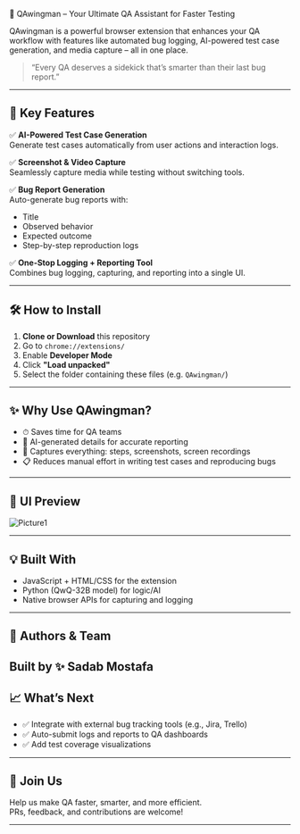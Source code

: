 🦾 QAwingman – Your Ultimate QA Assistant for Faster Testing

QAwingman is a powerful browser extension that enhances your QA workflow with features like automated bug logging, AI-powered test case generation, and media capture – all in one place.

> “Every QA deserves a sidekick that’s smarter than their last bug report.”

---

## 🚀 Key Features

✅ **AI-Powered Test Case Generation**  
Generate test cases automatically from user actions and interaction logs.

✅ **Screenshot & Video Capture**  
Seamlessly capture media while testing without switching tools.

✅ **Bug Report Generation**  
Auto-generate bug reports with:
- Title
- Observed behavior
- Expected outcome
- Step-by-step reproduction logs

✅ **One-Stop Logging + Reporting Tool**  
Combines bug logging, capturing, and reporting into a single UI.

---

## 🛠️ How to Install

1. **Clone or Download** this repository
2. Go to `chrome://extensions/`
3. Enable **Developer Mode**
4. Click **"Load unpacked"**
5. Select the folder containing these files (e.g. `QAwingman/`)

---

## ✨ Why Use QAwingman?

- ⏱ Saves time for QA teams
- 🧠 AI-generated details for accurate reporting
- 📸 Captures everything: steps, screenshots, screen recordings
- 📋 Reduces manual effort in writing test cases and reproducing bugs

---

## 📸 UI Preview
![Picture1](https://github.com/user-attachments/assets/42410258-63a1-4505-aff4-61e29036973e)

---

## 💡 Built With

- JavaScript + HTML/CSS for the extension
- Python (QwQ-32B model) for logic/AI
- Native browser APIs for capturing and logging

---

## 👥 Authors & Team

Built by
✨ Sadab Mostafa
---

## 📈 What’s Next

- ✅ Integrate with external bug tracking tools (e.g., Jira, Trello)
- ✅ Auto-submit logs and reports to QA dashboards
- ✅ Add test coverage visualizations

---

## 🤝 Join Us

Help us make QA faster, smarter, and more efficient.  
PRs, feedback, and contributions are welcome!

---

